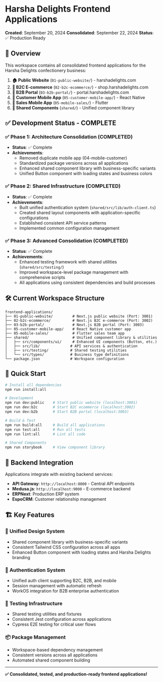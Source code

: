 # Harsha Delights Frontend Applications

**Created**: September 20, 2024
**Consolidated**: September 22, 2024
**Status**: ✅ Production Ready

## 🎯 Overview

This workspace contains all consolidated frontend applications for the Harsha Delights confectionery business:

1. **🏠 Public Website** (`01-public-website/`) - harshadelights.com
2. **🛒 B2C E-commerce** (`02-b2c-ecommerce/`) - shop.harshadelights.com
3. **🏢 B2B Portal** (`03-b2b-portal/`) - portal.harshadelights.com
4. **📱 Customer Mobile App** (`05-customer-mobile-app/`) - React Native
5. **📱 Sales Mobile App** (`05-mobile-sales/`) - Flutter
6. **🔧 Shared Components** (`shared/`) - Unified component library

## ✅ Development Status - COMPLETE

### ✅ Phase 1: Architecture Consolidation (COMPLETED)
- **Status**: ✅ Complete
- **Achievements**:
  - Removed duplicate mobile app (04-mobile-customer)
  - Standardized package versions across all applications
  - Enhanced shared component library with business-specific variants
  - Unified Button component with loading states and business colors

### ✅ Phase 2: Shared Infrastructure (COMPLETED)
- **Status**: ✅ Complete
- **Achievements**:
  - Built unified authentication system (`shared/src/lib/auth-client.ts`)
  - Created shared layout components with application-specific configurations
  - Established consistent API service patterns
  - Implemented common configuration management

### ✅ Phase 3: Advanced Consolidation (COMPLETED)
- **Status**: ✅ Complete
- **Achievements**:
  - Enhanced testing framework with shared utilities (`shared/src/testing/`)
  - Improved workspace-level package management with comprehensive scripts
  - All applications using consistent dependencies and build processes

## 🛠️ Current Workspace Structure

```
frontend-applications/
├── 01-public-website/         # Next.js public website (Port: 3001)
├── 02-b2c-ecommerce/          # Next.js B2C e-commerce (Port: 3002)
├── 03-b2b-portal/             # Next.js B2B portal (Port: 3003)
├── 05-customer-mobile-app/    # React Native customer app
├── 05-mobile-sales/           # Flutter sales team app
├── shared/                    # Unified component library & utilities
│   ├── src/components/ui/     # Enhanced UI components (Button, etc.)
│   ├── src/lib/              # API services & authentication
│   ├── src/testing/          # Shared testing utilities
│   └── src/types/            # Business type definitions
└── package.json              # Workspace configuration
```

## 🚀 Quick Start

```bash
# Install all dependencies
npm run install:all

# Development
npm run dev:public    # Start public website (localhost:3001)
npm run dev:b2c       # Start B2C ecommerce (localhost:3002)
npm run dev:b2b       # Start B2B portal (localhost:3003)

# Build & Test
npm run build:all     # Build all applications
npm run test:all      # Run all tests
npm run lint:all      # Lint all code

# Shared Components
npm run storybook     # View component library
```

## 🔧 Backend Integration

Applications integrate with existing backend services:

- **API Gateway**: `http://localhost:8000` - Central API endpoints
- **Medusa.js**: `http://localhost:9000` - E-commerce backend
- **ERPNext**: Production ERP system
- **EspoCRM**: Customer relationship management

## 🏗️ Key Features

### 🎨 **Unified Design System**
- Shared component library with business-specific variants
- Consistent Tailwind CSS configuration across all apps
- Enhanced Button component with loading states and Harsha Delights branding

### 🔐 **Authentication System**
- Unified auth client supporting B2C, B2B, and mobile
- Session management with automatic refresh
- WorkOS integration for B2B enterprise authentication

### 🧪 **Testing Infrastructure**
- Shared testing utilities and fixtures
- Consistent Jest configuration across applications
- Cypress E2E testing for critical user flows

### 📦 **Package Management**
- Workspace-based dependency management
- Consistent versions across all applications
- Automated shared component building

---

**✅ Consolidated, tested, and production-ready frontend applications!**